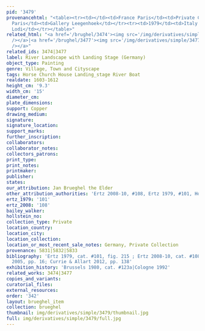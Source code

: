 ```yaml
---
pid: '3479'
provenancehtml: "<table><tr><td></td><td>France Paris</td><td>Private Collection</td></tr><tr><td></td><td>France
  Paris</td><td>Gallery Leegenhoek</td></tr><tr><td>1979</td><td>Italy Campione</td><td>Silvano
  Lodi</td></tr></table>"
related_html: "<a href='/brughel/3474'><img src='/img/derivatives/simple/3474/thumbnail.jpg'
  /></a>|<a href='/brughel/3477'><img src='/img/derivatives/simple/3477/thumbnail.jpg'
  /></a>"
related_ids: 3474|3477
label: River Landscape with Landing Stage (Germany)
object_type: Painting
genre: Village, Town and Cityscape
tags: Horse Church House Landing_stage River Boat
realdate: 1603-1612
height_cm: '9.3'
width_cm: '15'
diameter_cm:
plate_dimensions:
support: Copper
drawing_medium:
signature:
signature_location:
support_marks:
further_inscription:
collaborators:
collaborator_notes:
collectors_patrons:
print_type:
print_notes:
printmaker:
publisher:
states:
our_attribution: Jan Brueghel the Elder
other_attribution_authorities: 'Ertz 2008-10, #108, Ertz 1979, #101, Honig database'
ertz_1979: '101'
ertz_2008: '108'
bailey_walker:
hollstein_no:
collection_type: Private
location_country:
location_city:
location_collection:
location_or_most_recent_sale_notes: Germany, Private Collection
provenance: 5831|5832|5833
bibliography: 'Ertz 1979, cat. #101, fig. 215 ; Ertz 2008-10, cat. #108; Wheelock
  2005, pp. 16; Currie & Allart 2012, pp. 138'
exhibition_history: 'Brussels 1980, cat. #123a|Cologne 1992'
related_works: 3474|3477
copies_and_variants:
curatorial_files:
external_resources:
order: '342'
layout: brueghel_item
collection: brueghel
thumbnail: img/derivatives/simple/3479/thumbnail.jpg
full: img/derivatives/simple/3479/full.jpg
---
```

